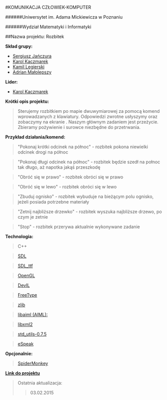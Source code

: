 ﻿#KOMUNIKACJA CZŁOWIEK-KOMPUTER

######Uniwersytet im. Adama Mickiewicza w Poznaniu

######Wydział Matematyki i Informatyki

##Nazwa projektu: Rozbitek

**Skład grupy:**
* [Sergiusz Jańczura](https://github.com/Serq0)
* [Karol Kaczmarek](https://github.com/kaczla)
* [Kamil Legierski](https://github.com/Mixer3394)
* [Adrian Małolepszy](https://github.com/adrmal)

**Lider:**
* [Karol Kaczmarek](https://github.com/kaczla)


**Krótki opis projektu:**
> Sterujemy rozbitkiem po mapie dwuwymiarowej za pomocą komend wprowadzanych z klawiatury. Odpowiedzi zwrotne usłyszymy oraz zobaczymy na ekranie . Naszym głównym zadaniem jest przeżycie. Zbieramy pożywienie i surowce niezbędne do przetrwania.


**Przykład działania/komend:**

> "Pokonaj krótki odcinek na północ" - rozbitek pokona niewielki odcinek drogi na północ

> "Pokonaj długi odcinek na północ" - rozbitek będzie szedł na połnoc tak długo, aż napotka jakąś przeszkodę

> "Obróć się w prawo" - rozbitek obróci się w prawo

> "Obróć się w lewo" - rozbitek obróci się w lewo

> "Zbuduj ognisko" - rozbitek wybuduje na bieżącym polu ognisko, jeżeli posiada potrzebne materiały

> "Zetnij najbliższe drzewko" - rozbitek wyszuka najbliższe drzewo, po czym je zetnie

> "Stop" - rozbitek przerywa aktualnie wykonywane zadanie

**Technologia:**

> C++

> [SDL](https://www.libsdl.org/)

> [SDL_ttf](https://www.libsdl.org/projects/SDL_ttf/)

> [OpenGL](https://www.opengl.org/)

> [DevIL](http://www.openil.sourceforge.net/)

> [FreeType](http://www.freetype.org/freetype2/)

> [zlib](http://www.zlib.net/)

> [libaiml (AIML):](http://www.alicebot.org/downloads/programs.html)

> [libxml2](http://xmlsoft.org/)

> [std_utils-0.7.5](http://omicron.ig3.net/)

>[eSpeak](http://espeak.sourceforge.net/)

**Opcjonalnie:**

> [SpiderMonkey](http://www.mozilla.org/js/spidermonkey/)

**[Link do projektu](https://github.com/kaczla/KCK)**

> Ostatnia aktualizacja:
>> 03.02.2015
